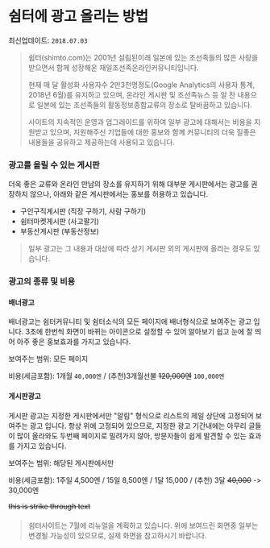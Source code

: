 # 쉼터에 광고 올리는 방법 

최신업데이트: `2018.07.03`

> 쉼터(shimto.com)는 2001년 설림된이래 일본에 있는 조선족들의 많은 사랑을 받으면서 함께 성장해온 재일조선족온라인커뮤니티입니다. 
> 
> 현재 매 달 활성화 사용자수 2만3천명정도(Google Analytics의 사용자 통계, 2018년 6월)를 유지하고 있으며, 온라인 게시판 및 조선족뉴스 등 알 찬 내용으로 일본에 있는 조선족들의 활동정보종합교류의 장소로 탈바꿈하고 있습니다. 
>
>사이트의 지속적인 운영과 업그레이드를 위하여 일부 광고에 대해서는 비용을 지원받고 있으며, 지원해주신 기업들에 대한 홍보와 함께 커뮤니티의 더욱 질좋은 내용들을 공유하고 제공하는데 사용되고 있습니다. 

### 광고를 올릴 수 있는 게시판  

더욱 좋은 교류와 온라인 만남의 장소를 유지하기 위해 대부분 게시판에서는 광고를 권장하지 않으나, 아래와 같은 게시판에서는 홍보를 허용하고 있습니다. 

* 구인구직게시판 (직장 구하기, 사람 구하기) 
* 쉼터마켓게시판 (사고팔기) 
* 부동산게시판 (부동산정보)

>일부 광고는 그 내용과 대상에 따라 상기 게시판 외의 게시판에 올리는 경우도 있습니다. 

### 광고의 종류 및 비용 

#### 배너광고 

배너광고는 쉼터커뮤니티 및 쉼터소식의 모든 페이지에 배너형식으로 보여주는 광고 입니다. 3초에 한번씩 화면이 바뀌는 아이콘으로 설정할 수 있어 알아보기 쉽고 눈에 잘 띄어 아주 좋은 홍보효과를 가지고 있습니다.

보여주는 범위: 모든 페이지 

비용(세금포함): 1개월 `40,000엔` / (추천)3개월선불 ~~120,000엔~~  `100,000엔` 

#### 게시판광고 

게시판 광고는 지정한 게시판에서만 "알림" 형식으로 리스트의 제일 상단에 고정되어 보여주는 광고 입니다. 항상 위에 고정되어 있으므로, 지정한 광고 기간내에는 아무리 글들이 많이 올라와도 두번째 페이지로 밀려가지 않아, 방문자들이 쉽게 발견할 수 있는 효과를 가지고 있습니다. 

보여주는 범위: 해당된 게시판에서만 

비용(세금포함): 1주일 4,500엔 / 15일 8,500엔 / 1달 15,000 / (추천) 3달 ~~40,000~~ -> 30,000엔  

<s>this is strike through text</s>



#### 













> 쉼터사이트는 7월에 리뉴얼을 계획하고 있습니다. 위에 보여드린 화면중 일부는 변경될 가능성이 있으므로, 실제 화면을 참고하시기 바랍니다. 